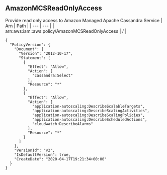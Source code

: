 
## AmazonMCSReadOnlyAccess
Provide read only access to Amazon Managed Apache Cassandra Service
| Arn | Path |
| --- | --- |
| arn:aws:iam::aws:policy/AmazonMCSReadOnlyAccess | / |
```
{
  "PolicyVersion": {
    "Document": {
      "Version": "2012-10-17",
      "Statement": [
        {
          "Effect": "Allow",
          "Action": [
            "cassandra:Select"
          ],
          "Resource": "*"
        },
        {
          "Effect": "Allow",
          "Action": [
            "application-autoscaling:DescribeScalableTargets",
            "application-autoscaling:DescribeScalingActivities",
            "application-autoscaling:DescribeScalingPolicies",
            "application-autoscaling:DescribeScheduledActions",
            "cloudwatch:DescribeAlarms"
          ],
          "Resource": "*"
        }
      ]
    },
    "VersionId": "v2",
    "IsDefaultVersion": true,
    "CreateDate": "2020-04-17T19:21:34+00:00"
  }
}
```
